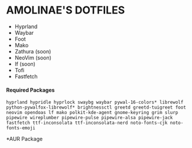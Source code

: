 # AMOLINAE'S DOTFILES
- Hyprland
- Waybar
- Foot
- Mako
- Zathura (soon)
- NeoVim (soon)
- lf (soon)
- Tofi
- Fastfetch

#### Required Packages
```
hyprland hypridle hyprlock swaybg waybar pywal-16-colors* librewolf python-pywalfox-librewolf* brightnessctl greetd greetd-tuigreet foot neovim opendoas lf mako polkit-kde-agent gnome-keyring grim slurp pipewire wireplumber pipewire-pulse pipewire-alsa pipewire-jack fastfetch ttf-inconsolata ttf-inconsolata-nerd noto-fonts-cjk noto-fonts-emoji
```
*AUR Package
